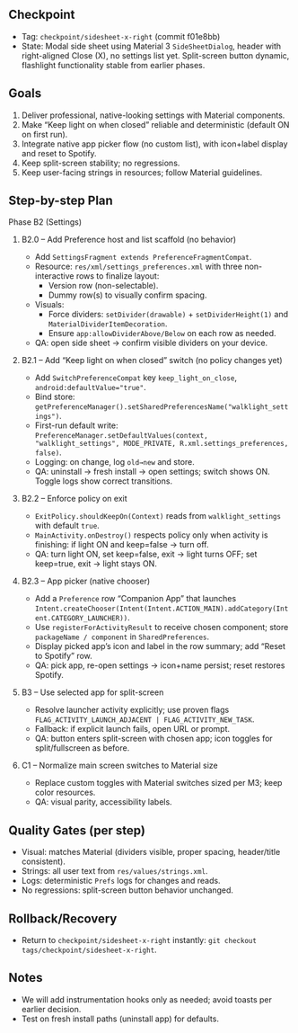## Checkpoint

- Tag: `checkpoint/sidesheet-x-right` (commit f01e8bb)
- State: Modal side sheet using Material 3 `SideSheetDialog`, header with right-aligned Close (X), no settings list yet. Split-screen button dynamic, flashlight functionality stable from earlier phases.

## Goals
1) Deliver professional, native-looking settings with Material components.
2) Make “Keep light on when closed” reliable and deterministic (default ON on first run).
3) Integrate native app picker flow (no custom list), with icon+label display and reset to Spotify.
4) Keep split-screen stability; no regressions.
5) Keep user-facing strings in resources; follow Material guidelines.

## Step-by-step Plan

Phase B2 (Settings)

1. B2.0 – Add Preference host and list scaffold (no behavior)
   - Add `SettingsFragment extends PreferenceFragmentCompat`.
   - Resource: `res/xml/settings_preferences.xml` with three non-interactive rows to finalize layout:
     - Version row (non-selectable).
     - Dummy row(s) to visually confirm spacing.
   - Visuals:
     - Force dividers: `setDivider(drawable)` + `setDividerHeight(1)` and `MaterialDividerItemDecoration`.
     - Ensure `app:allowDividerAbove/Below` on each row as needed.
   - QA: open side sheet → confirm visible dividers on your device.

2. B2.1 – Add “Keep light on when closed” switch (no policy changes yet)
   - Add `SwitchPreferenceCompat` key `keep_light_on_close`, `android:defaultValue="true"`.
   - Bind store: `getPreferenceManager().setSharedPreferencesName("walklight_settings")`.
   - First-run default write: `PreferenceManager.setDefaultValues(context, "walklight_settings", MODE_PRIVATE, R.xml.settings_preferences, false)`.
   - Logging: on change, log `old→new` and store.
   - QA: uninstall → fresh install → open settings; switch shows ON. Toggle logs show correct transitions.

3. B2.2 – Enforce policy on exit
   - `ExitPolicy.shouldKeepOn(Context)` reads from `walklight_settings` with default `true`.
   - `MainActivity.onDestroy()` respects policy only when activity is finishing: if light ON and keep=false → turn off.
   - QA: turn light ON, set keep=false, exit → light turns OFF; set keep=true, exit → light stays ON.

4. B2.3 – App picker (native chooser)
   - Add a `Preference` row “Companion App” that launches `Intent.createChooser(Intent(Intent.ACTION_MAIN).addCategory(Intent.CATEGORY_LAUNCHER))`.
   - Use `registerForActivityResult` to receive chosen component; store `packageName / component` in `SharedPreferences`.
   - Display picked app’s icon and label in the row summary; add “Reset to Spotify” row.
   - QA: pick app, re-open settings → icon+name persist; reset restores Spotify.

5. B3 – Use selected app for split-screen
   - Resolve launcher activity explicitly; use proven flags `FLAG_ACTIVITY_LAUNCH_ADJACENT | FLAG_ACTIVITY_NEW_TASK`.
   - Fallback: if explicit launch fails, open URL or prompt.
   - QA: button enters split-screen with chosen app; icon toggles for split/fullscreen as before.

6. C1 – Normalize main screen switches to Material size
   - Replace custom toggles with Material switches sized per M3; keep color resources.
   - QA: visual parity, accessibility labels.

## Quality Gates (per step)
- Visual: matches Material (dividers visible, proper spacing, header/title consistent).
- Strings: all user text from `res/values/strings.xml`.
- Logs: deterministic `Prefs` logs for changes and reads.
- No regressions: split-screen button behavior unchanged.

## Rollback/Recovery
- Return to `checkpoint/sidesheet-x-right` instantly: `git checkout tags/checkpoint/sidesheet-x-right`.

## Notes
- We will add instrumentation hooks only as needed; avoid toasts per earlier decision.
- Test on fresh install paths (uninstall app) for defaults.


